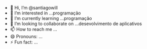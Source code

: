 - 👋 Hi, I’m @santiagowill
- 👀 I’m interested in ...programação
- 🌱 I’m currently learning ...programação
- 💞️ I’m looking to collaborate on ...desevolvimento de aplicativos  
- 📫 How to reach me ...
- 😄 Pronouns: ...
- ⚡ Fun fact: ...

<!---
santiagowill/santiagowill is a ✨ special ✨ repository because its `README.md` (this file) appears on your GitHub profile.
You can click the Preview link to take a look at your changes.
--->
